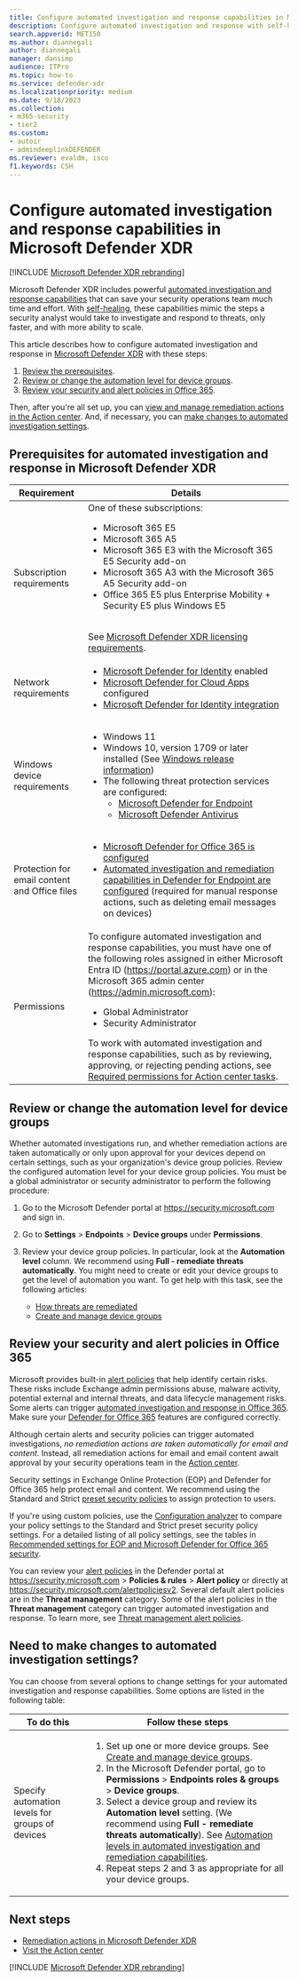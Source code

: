 ```yaml
---
title: Configure automated investigation and response capabilities in Microsoft Defender XDR
description: Configure automated investigation and response with self-healing in Microsoft Defender XDR
search.appverid: MET150
ms.author: diannegali
author: diannegali
manager: dansimp
audience: ITPro
ms.topic: how-to
ms.service: defender-xdr
ms.localizationpriority: medium
ms.date: 9/18/2023
ms.collection:
- m365-security
- tier2
ms.custom: 
- autoir
- admindeeplinkDEFENDER
ms.reviewer: evaldm, isco
f1.keywords: CSH
---
```


# Configure automated investigation and response capabilities in Microsoft Defender XDR

[!INCLUDE [Microsoft Defender XDR rebranding](../includes/microsoft-defender.md)]

Microsoft Defender XDR includes powerful [automated investigation and response capabilities](m365d-autoir.md) that can save your security operations team much time and effort. With [self-healing](m365d-autoir.md#how-automated-investigation-and-self-healing-works), these capabilities mimic the steps a security analyst would take to investigate and respond to threats, only faster, and with more ability to scale.

This article describes how to configure automated investigation and response in <a href="https://go.microsoft.com/fwlink/p/?linkid=2077139" target="_blank">Microsoft Defender XDR</a> with these steps:

1. [Review the prerequisites](#prerequisites-for-automated-investigation-and-response-in-microsoft-365-defender).
2. [Review or change the automation level for device groups](#review-or-change-the-automation-level-for-device-groups).
3. [Review your security and alert policies in Office 365](#review-your-security-and-alert-policies-in-office-365).

Then, after you're all set up, you can [view and manage remediation actions in the Action center](m365d-autoir-actions.md). And, if necessary, you can [make changes to automated investigation settings](#need-to-make-changes-to-automated-investigation-settings).

<a name='prerequisites-for-automated-investigation-and-response-in-microsoft-365-defender'></a>

## Prerequisites for automated investigation and response in Microsoft Defender XDR

|Requirement|Details|
|---|---|
|Subscription requirements|One of these subscriptions: <ul><li>Microsoft 365 E5</li><li>Microsoft 365 A5</li><li>Microsoft 365 E3 with the Microsoft 365 E5 Security add-on</li><li>Microsoft 365 A3 with the Microsoft 365 A5 Security add-on</li><li>Office 365 E5 plus Enterprise Mobility + Security E5 plus Windows E5</li></ul> <br/> See [Microsoft Defender XDR licensing requirements](./prerequisites.md#licensing-requirements).|
|Network requirements|<ul><li>[Microsoft Defender for Identity](/azure-advanced-threat-protection/what-is-atp) enabled</li><li>[Microsoft Defender for Cloud Apps](/defender-cloud-apps/what-is-cloud-app-security) configured</li><li>[Microsoft Defender for Identity integration](/defender-cloud-apps/mdi-integration)</li></ul>|
|Windows device requirements|<ul><li>Windows 11</li><li>Windows 10, version 1709 or later installed (See [Windows release information](/windows/release-information/))</li><li>The following threat protection services are configured:<ul><li>[Microsoft Defender for Endpoint](../defender-endpoint/configure-endpoints.md)</li><li>[Microsoft Defender Antivirus](/windows/security/threat-protection/windows-defender-antivirus/configure-windows-defender-antivirus-features)</li></ul></li></ul>|
|Protection for email content and Office files|<ul><li>[Microsoft Defender for Office 365 is configured](/microsoft-365/security/office-365-security/defender-for-office-365#configure-atp-policies)</li><li>[Automated investigation and remediation capabilities in Defender for Endpoint are configured](/microsoft-365/security/defender-endpoint/configure-automated-investigations-remediation) (required for manual response actions, such as deleting email messages on devices)</li></ul>|
|Permissions|To configure automated investigation and response capabilities, you must have one of the following roles assigned in either Microsoft Entra ID (<https://portal.azure.com>) or in the Microsoft 365 admin center (<https://admin.microsoft.com>): <ul><li>Global Administrator</li><li>Security Administrator</li></ul>To work with automated investigation and response capabilities, such as by reviewing, approving, or rejecting pending actions, see [Required permissions for Action center tasks](m365d-action-center.md#required-permissions-for-action-center-tasks).|

## Review or change the automation level for device groups

Whether automated investigations run, and whether remediation actions are taken automatically or only upon approval for your devices depend on certain settings, such as your organization's device group policies. Review the configured automation level for your device group policies. You must be a global administrator or security administrator to perform the following procedure:

1. Go to the Microsoft Defender portal at <https://security.microsoft.com> and sign in.

2. Go to **Settings** \> **Endpoints** \> **Device groups** under **Permissions**.

3. Review your device group policies. In particular, look at the **Automation level** column. We recommend using **Full - remediate threats automatically**.  You might need to create or edit your device groups to get the level of automation you want. To get help with this task, see the following articles:

   - [How threats are remediated](/windows/security/threat-protection/microsoft-defender-atp/automated-investigations#how-threats-are-remediated)
   - [Create and manage device groups](/windows/security/threat-protection/microsoft-defender-atp/machine-groups)

## Review your security and alert policies in Office 365

Microsoft provides built-in [alert policies](../defender-office-365/alert-policies-defender-portal.md) that help identify certain risks. These risks include Exchange admin permissions abuse, malware activity, potential external and internal threats, and data lifecycle management risks. Some alerts can trigger [automated investigation and response in Office 365](../defender-office-365/air-about.md). Make sure your [Defender for Office 365](../defender-office-365/defender-for-office-365.md) features are configured correctly.

Although certain alerts and security policies can trigger automated investigations, *no remediation actions are taken automatically for email and content*. Instead, all remediation actions for email and email content await approval by your security operations team in the [Action center](m365d-action-center.md).

Security settings in Exchange Online Protection (EOP) and Defender for Office 365 help protect email and content. We recommend using the Standard and Strict [preset security policies](../defender-office-365/preset-security-policies.md#preset-security-policies-in-eop-and-microsoft-defender-for-office-365) to assign protection to users.

If you're using custom policies, use the [Configuration analyzer](../defender-office-365/configuration-analyzer-for-security-policies.md) to compare your policy settings to the Standard and Strict preset security policy settings. For a detailed listing of all policy settings, see the tables in [Recommended settings for EOP and Microsoft Defender for Office 365 security](../defender-office-365/recommended-settings-for-eop-and-office365.md).

You can review your [alert policies](../defender-office-365/alert-policies-defender-portal.md) in the Defender portal at <https://security.microsoft.com> \> **Policies & rules** \> **Alert policy** or directly at <https://security.microsoft.com/alertpoliciesv2>. Several default alert policies are in the **Threat management** category. Some of the alert policies in the **Threat management** category can trigger automated investigation and response. To learn more, see [Threat management alert policies](/purview/alert-policies#threat-management-alert-policies).

## Need to make changes to automated investigation settings?

You can choose from several options to change settings for your automated investigation and response capabilities. Some options are listed in the following table:

|To do this|Follow these steps|
|---|---|
|Specify automation levels for groups of devices|<ol><li>Set up one or more device groups. See [Create and manage device groups](../defender-endpoint/machine-groups.md). </li><li>In the Microsoft Defender portal, go to **Permissions** \> **Endpoints roles & groups** \> **Device groups**.</li><li>Select a device group and review its **Automation level** setting. (We recommend using **Full - remediate threats automatically**). See [Automation levels in automated investigation and remediation capabilities](../defender-endpoint/automation-levels.md).</li><li>Repeat steps 2 and 3 as appropriate for all your device groups. </li></ol>|

## Next steps

- [Remediation actions in Microsoft Defender XDR](m365d-remediation-actions.md)
- [Visit the Action center](m365d-action-center.md)

[!INCLUDE [Microsoft Defender XDR rebranding](../includes/defender-m3d-techcommunity.md)]
